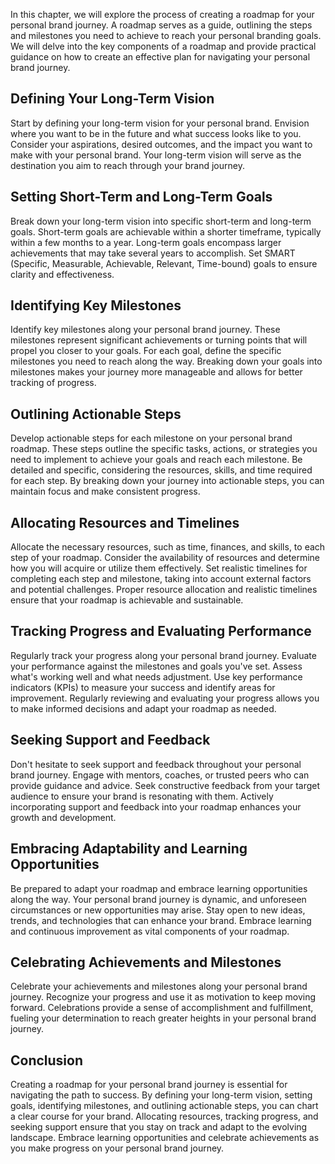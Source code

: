 
In this chapter, we will explore the process of creating a roadmap for your personal brand journey. A roadmap serves as a guide, outlining the steps and milestones you need to achieve to reach your personal branding goals. We will delve into the key components of a roadmap and provide practical guidance on how to create an effective plan for navigating your personal brand journey.

## Defining Your Long-Term Vision

Start by defining your long-term vision for your personal brand. Envision where you want to be in the future and what success looks like to you. Consider your aspirations, desired outcomes, and the impact you want to make with your personal brand. Your long-term vision will serve as the destination you aim to reach through your brand journey.

## Setting Short-Term and Long-Term Goals

Break down your long-term vision into specific short-term and long-term goals. Short-term goals are achievable within a shorter timeframe, typically within a few months to a year. Long-term goals encompass larger achievements that may take several years to accomplish. Set SMART (Specific, Measurable, Achievable, Relevant, Time-bound) goals to ensure clarity and effectiveness.

## Identifying Key Milestones

Identify key milestones along your personal brand journey. These milestones represent significant achievements or turning points that will propel you closer to your goals. For each goal, define the specific milestones you need to reach along the way. Breaking down your goals into milestones makes your journey more manageable and allows for better tracking of progress.

## Outlining Actionable Steps

Develop actionable steps for each milestone on your personal brand roadmap. These steps outline the specific tasks, actions, or strategies you need to implement to achieve your goals and reach each milestone. Be detailed and specific, considering the resources, skills, and time required for each step. By breaking down your journey into actionable steps, you can maintain focus and make consistent progress.

## Allocating Resources and Timelines

Allocate the necessary resources, such as time, finances, and skills, to each step of your roadmap. Consider the availability of resources and determine how you will acquire or utilize them effectively. Set realistic timelines for completing each step and milestone, taking into account external factors and potential challenges. Proper resource allocation and realistic timelines ensure that your roadmap is achievable and sustainable.

## Tracking Progress and Evaluating Performance

Regularly track your progress along your personal brand journey. Evaluate your performance against the milestones and goals you've set. Assess what's working well and what needs adjustment. Use key performance indicators (KPIs) to measure your success and identify areas for improvement. Regularly reviewing and evaluating your progress allows you to make informed decisions and adapt your roadmap as needed.

## Seeking Support and Feedback

Don't hesitate to seek support and feedback throughout your personal brand journey. Engage with mentors, coaches, or trusted peers who can provide guidance and advice. Seek constructive feedback from your target audience to ensure your brand is resonating with them. Actively incorporating support and feedback into your roadmap enhances your growth and development.

## Embracing Adaptability and Learning Opportunities

Be prepared to adapt your roadmap and embrace learning opportunities along the way. Your personal brand journey is dynamic, and unforeseen circumstances or new opportunities may arise. Stay open to new ideas, trends, and technologies that can enhance your brand. Embrace learning and continuous improvement as vital components of your roadmap.

## Celebrating Achievements and Milestones

Celebrate your achievements and milestones along your personal brand journey. Recognize your progress and use it as motivation to keep moving forward. Celebrations provide a sense of accomplishment and fulfillment, fueling your determination to reach greater heights in your personal brand journey.

## Conclusion

Creating a roadmap for your personal brand journey is essential for navigating the path to success. By defining your long-term vision, setting goals, identifying milestones, and outlining actionable steps, you can chart a clear course for your brand. Allocating resources, tracking progress, and seeking support ensure that you stay on track and adapt to the evolving landscape. Embrace learning opportunities and celebrate achievements as you make progress on your personal brand journey.
